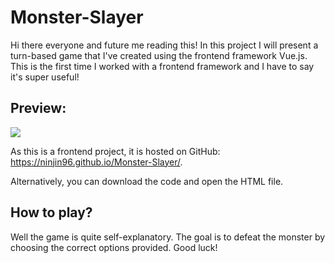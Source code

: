 # Monster-Slayer
Hi there everyone and future me reading this! In this project I will present a turn-based game that I've created using the frontend framework Vue.js.
This is the first time I worked with a frontend framework and I have to say it's super useful!

## Preview:
[![](https://i.ibb.co/H2DJ9NN/monster-slayer-game.png)](#)

As this is a frontend project, it is hosted on GitHub: https://ninjin96.github.io/Monster-Slayer/.

Alternatively, you can download the code and open the HTML file.

## How to play?
Well the game is quite self-explanatory. The goal is to defeat the monster by choosing the correct options provided. Good luck!
